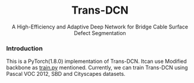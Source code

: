   <h1 align="center">
  Trans-DCN
</h1>
<p align="center">
  A High-Efficiency and Adaptive Deep Network for Bridge Cable Surface Defect Segmentation
</p>

### Introduction
This is a PyTorch(1.8.0) implementation of Trans-DCN. Itcan use Modified backbone as [train.py](https://github.com/hzh1231/Trans_dcn/master/mypath.py) mentioned. Currently, we can train Trans-DCN using Pascal VOC 2012, SBD and Cityscapes datasets.

